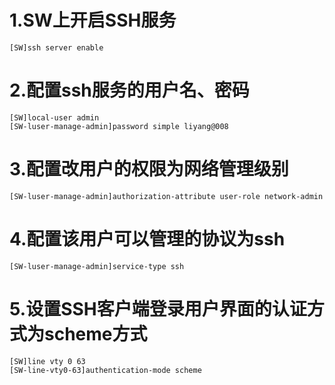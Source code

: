 # 1.SW上开启SSH服务 #
``` 
[SW]ssh server enable
```

# 2.配置ssh服务的用户名、密码 #
```
[SW]local-user admin
[SW-luser-manage-admin]password simple liyang@008
```

# 3.配置改用户的权限为网络管理级别 #
```
[SW-luser-manage-admin]authorization-attribute user-role network-admin
```

# 4.配置该用户可以管理的协议为ssh #
```
[SW-luser-manage-admin]service-type ssh
```

# 5.设置SSH客户端登录用户界面的认证方式为scheme方式 #
```
[SW]line vty 0 63
[SW-line-vty0-63]authentication-mode scheme
```
